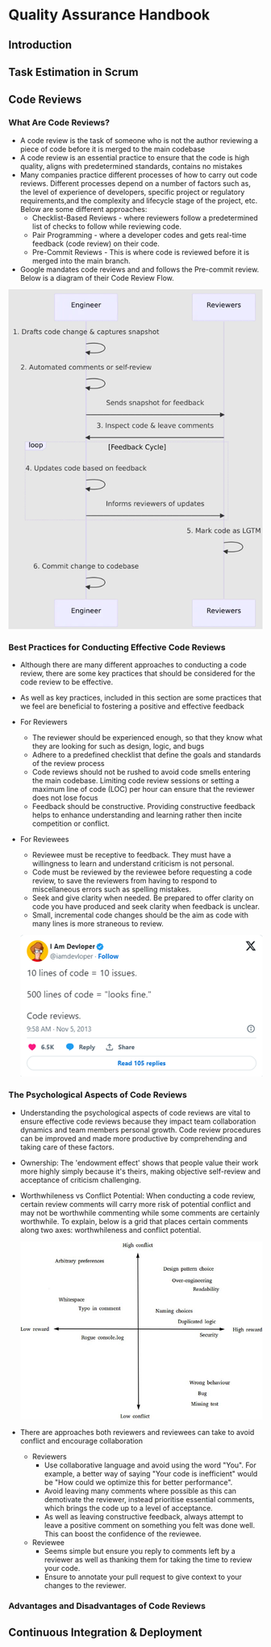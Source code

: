 # **Quality Assurance Handbook**

## Introduction

## Task Estimation in Scrum

## Code Reviews

### What Are Code Reviews?
 
 - A code review is the task of someone who is not the author reviewing a piece of code before it is merged to the main codebase 
 - A code review is an essential practice to ensure that the code is high quality, aligns with predetermined standards, contains no mistakes
 - Many companies practice different processes of how to carry out code reviews. Different processes depend on a number of factors such as, the level of experience of developers, specific project or regulatory requirements,and the complexity and lifecycle stage of the project, etc. Below are some different approaches:
    - Checklist-Based Reviews - where reviewers follow a predetermined list of checks to follow while reviewing code.
    - Pair Programming - where a developer codes and gets real-time feedback (code review) on their code.
    - Pre-Commit Reviews - This is where code is reviewed before it is merged into the main branch.
- Google mandates code reviews and and follows the Pre-commit review. Below is a diagram of their Code Review Flow.

![Googles Code Review Flow](../Image_Folder/GoogleCRFlow.png)

### Best Practices for Conducting Effective Code Reviews

- Although there are many different approaches to conducting a code review, there are some key practices that should be considered for the code review to be effective. 
- As well as key practices, included in this section are some practices that we feel are beneficial to fostering a positive and effective feedback 

- For Reviewers
    - The reviewer should be experienced enough, so that they know what they are looking for such as design, logic, and bugs
    - Adhere to a predefined checklist that define the goals and standards of the review process
    - Code reviews should not be rushed to avoid code smells entering the main codebase. Limiting code review sessions or setting a maximum line of code (LOC) per hour can ensure that the reviewer does not lose focus
    - Feedback should be constructive. Providing constructive feedback helps to enhance understanding and learning rather then incite competition or conflict.
- For Reviewees
    - Reviewee must be receptive to feedback. They must have a willingness to learn and understand criticism is not personal.
    - Code must be reviewed by the reviewee before requesting a code review, to save the reviewers from having to respond to miscellaneous errors such as spelling mistakes.
    - Seek and give clarity when needed. Be prepared to offer clarity on code you have produced and seek clarity when feedback is unclear.
    - Small, incremental code changes should be the aim as code with many lines is more straneous to review. 

    ![Tweet](../Image_Folder/@iamdeveloper_tweet.png)


### The Psychological Aspects of Code Reviews

- Understanding the psychological aspects of code reviews are vital to ensure effective code reviews because they impact team collaboration dynamics and team members personal growth. Code review procedures can be improved and made more productive by comprehending and taking care of these factors. 

- Ownership: The 'endowment effect' shows that people value their work more highly simply because it's theirs, making objective self-review and acceptance of criticism challenging.
- Worthwhileness vs Conflict Potential: When conducting a code review, certain review comments will carry more risk of potential conflict and may not be worthwhile commenting while some comments are certainly worthwhile. To explain, below is a grid that places certain comments along two axes: worthwhileness and conflict potential. 

    ![Worthwhileness vs Conflict Potential Diagram](../Image_Folder/WorthVSConflict.png)

- There are approaches both reviewers and reviewees can take to avoid conflict and encourage collaboration
    - Reviewers
        - Use collaborative language and avoid using the word "You". For example, a better way of saying "Your code is inefficient" would be "How could we optimize this for better performance".
        - Avoid leaving many comments where possible as this can demotivate the reviewer, instead prioritise essential comments, which brings the code up to a level of acceptance.
        - As well as leaving constructive feedback, always attempt to leave a positive comment on something you felt was done well. This can boost the confidence of the reviewee.
    - Reviewee
        - Seems simple but ensure you reply to comments left by a reviewer as well as thanking them for taking the time to review your code.
        - Ensure to annotate your pull request to give context to your changes to the reviewer.

### Advantages and Disadvantages of Code Reviews

## Continuous Integration & Deployment

